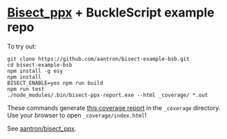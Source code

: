 # [Bisect_ppx][bisect] + BuckleScript example repo

To try out:

```
git clone https://github.com/aantron/bisect-example-bsb.git
cd bisect-example-bsb
npm install -g esy
npm install
BISECT_ENABLE=yes npm run build
npm run test
./node_modules/.bin/bisect-ppx-report.exe --html _coverage/ *.out
```

These commands generate
[this coverage report](https://aantron.github.io/bisect-example-bsb/) in the
`_coverage` directory. Use your browser to open `_coverage/index.html`!

See [aantron/bisect_ppx][bisect].

[bisect]: https://github.com/aantron/bisect_ppx
